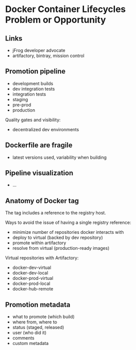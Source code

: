# Docker Container Lifecycles Problem or Opportunity

## Links
* jFrog developer advocate
* artifactory, bintray, mission control

## Promotion pipeline
* development builds
* dev integration tests
* integration tests
* staging
* pre-prod
* production

Quality gates and visibility:
* decentralized dev environments

## Dockerfile are fragile
* latest versions used, variability when building

## Pipeline visualization
* ...

## Anatomy of Docker tag
The tag includes a reference to the registry host.

Ways to avoid the issue of having a single registry reference:
* minimize number of repositories docker interacts with
* deploy to virtual (backed by dev repository)
* promote within artifactory
* resolve from virtual (production-ready images)

Virtual repositories with Artifactory:
* docker-dev-virtual
* docker-dev-local
* docker-prod-virtual
* docker-prod-local
* docker-hub-remote

## Promotion metadata
* what to promote (which build)
* where from, where to
* status (staged, released)
* user (who did it)
* comments
* custom metadata
